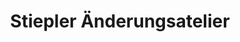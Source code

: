 ---
title: "Stiepler Änderungsatelier"
url: /bochum/stiepler-aenderungsatelier/
shop: Schneiderei
---